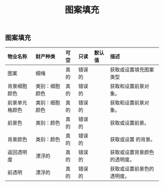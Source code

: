 ﻿---
title: 图案填充
second_title: Aspose.Cells Cloud Documen
type: docs
url: /zh/specification/model/patternfill/
description: Aspose.Cells 云模型规范：PatternFill。轻松处理 Excel 和其他电子表格文档，具有打开、生成、编辑、拆分、合并、比较和转换等功能
weight: 50
---
## **图案填充**

 

|物业名称|财产种类|可空|只读|默认值|描述|
|:- |:- |:- |:- |:- |:- |
|图案|细绳|真的|错误的||获取或设置填充图案类型|
|背景细胞颜色|类别：细胞颜色|真的|错误的||获取和设置前景对象。|
|前景单元格颜色|类别：细胞颜色|真的|错误的||获取和设置前景对象。|
|前景色|类别：颜色|真的|错误的||获取或设置前景。|
|背景颜色|类别：颜色|真的|错误的||获取或设置 的背景。|
|返回透明度|漂浮的|真的|错误的||获取或设置背景颜色的透明度。|
|前透明|漂浮的|真的|错误的||获取或设置前景色的透明度。|

